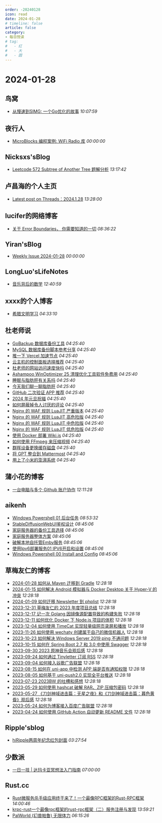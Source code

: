 ```yaml
---
order: -20240128
icon: read
date: 2024-01-28
# timeline: false
article: false
category:
- 每日悦读
# tag:
#   - 红
#   - 大
#   - 圆
---
```


# 2024-01-28 
## 鸟窝<span></span>
* [从慢速到SIMG: 一个Go优化的故事](https://colobu.com/2024/01/28/slow-to-simd/) *10:07:59* 
## 夜行人<span></span>
* [MicroBlocks 编程案例: WiFi Radio 库](http://wwj718.github.io/post/%E7%BC%96%E7%A8%8B/microblocks-wifi-radio/) *00:00:00* 
## Nicksxs'sBlog<span></span>
* [Leetcode 572 Subtree of Another Tree 题解分析](https://nicksxs.me/2024/01/28/Leetcode-572-Subtree-of-Another-Tree-%E9%A2%98%E8%A7%A3%E5%88%86%E6%9E%90/) *13:17:42* 
## 卢昌海的个人主页<span></span>
* [Latest post on Threads：2024.1.28](https://www.changhai.org/articles/miscellaneous/eblog/202401.php#latest) *13:28:00* 
## lucifer的网络博客<span></span>
* [关于 Error Boundaries， 你需要知道的一切](https://lucifer.ren/blog/2024/01/28/error-boundaries/) *08:36:22* 
## Yiran'sBlog<span></span>
* [Weekly Issue 2024-01-28](https://zdyxry.github.io/2024/01/28/Weekly-Issue-2024-01-28/) *00:00:00* 
## LongLuo'sLifeNotes<span></span>
* [音乐背后的数学](http://www.longluo.me/blog/2024/01/12/the-math-of-music/) *12:40:59* 
## xxxx的个人博客<span></span>
* [希腊文明学习](https://windsong.top/%E5%B8%8C%E8%85%8A%E6%96%87%E6%98%8E%E5%AD%A6%E4%B9%A0/) *04:33:10* 
## 杜老师说<span></span>
* [GoBackup 数据库备份工具](https://dusays.com/671/) *04:25:40* 
* [MySQL 数据库备份脚本参考分享](https://dusays.com/670/) *04:25:40* 
* [推一下 Vercel 加速节点](https://dusays.com/669/) *04:25:40* 
* [云主机的控制面板选择推荐](https://dusays.com/668/) *04:25:40* 
* [杜老师的网站访问速度快吗](https://dusays.com/667/) *04:25:40* 
* [Ashampoo WinOptimizer 25 清理优化工具软件免费用](https://dusays.com/666/) *04:25:40* 
* [睡眠与脂肪肝有关系吗](https://dusays.com/665/) *04:25:40* 
* [今天我们聊一聊脂肪肝](https://dusays.com/664/) *04:25:40* 
* [GitHub 二次验证 APP 推荐](https://dusays.com/663/) *04:25:40* 
* [2024 年元旦祝福](https://dusays.com/662/) *04:25:40* 
* [如何屏蔽掉令人讨厌的评论](https://dusays.com/661/) *04:25:40* 
* [Nginx 的 WAF 规则 LuaJIT 严重版本](https://dusays.com/660/) *04:25:40* 
* [Nginx 的 WAF 规则 LuaJIT 高危险版](https://dusays.com/659/) *04:25:40* 
* [Nginx 的 WAF 规则 LuaJIT 中危险版](https://dusays.com/658/) *04:25:40* 
* [Nginx 的 WAF 规则 LuaJIT 低危险版](https://dusays.com/657/) *04:25:40* 
* [使用 Docker 部署 Wiki.js](https://dusays.com/656/) *04:25:40* 
* [如何使用 FFmpeg 来压缩视频](https://dusays.com/655/) *04:25:40* 
* [群晖设备更换缓存磁盘](https://dusays.com/654/) *04:25:40* 
* [将 GPT 整合到 Mattermost](https://dusays.com/653/) *04:25:40* 
* [用上了小米的澎湃系统](https://dusays.com/652/) *04:25:40* 
## 蒲小花的博客<span></span>
* [一台电脑与多个 Github 账户协作](https://www.jackpu.com/yi-tai-dian-nao-yu-duo-ge-github-zhang-hu-xie-zuo/) *12:11:28* 
## aikenh<span></span>
* [Windows Powershell 01 后台任务](http://aikenh.cn/cn/pwsh_BgTask/) *08:53:32* 
* [StableDiffusionWebUI鉴权设计](http://aikenh.cn/cn/StableDiffusionWebUI%E9%89%B4%E6%9D%83%E8%AE%BE%E8%AE%A1/) *08:45:06* 
* [家庭服务器的备份工具选择](http://aikenh.cn/cn/BackupToolsForHomeServer/) *08:45:06* 
* [家庭服务器整体方案](http://aikenh.cn/cn/%E5%AE%B6%E5%BA%AD%E6%9C%8D%E5%8A%A1%E5%99%A8%E6%95%B4%E4%BD%93%E6%96%B9%E6%A1%88/) *08:45:06* 
* [破解本地自托管Emby服务](http://aikenh.cn/cn/emby_localhost_crack_by_nginx/) *08:45:06* 
* [使用Ipv6部署服务01 IPV6开启和设置](http://aikenh.cn/cn/deploy_server_byipv6/) *08:45:06* 
* [Windows Powershell 00 Install and Config](http://aikenh.cn/cn/powershell/) *08:45:06* 
## 草梅友仁的博客<span></span>
* [2024-01-28 如何从 Maven 迁移到 Gradle](https://blog.cmyr.ltd/archives/3d1e83f3.html) *12:28:18* 
* [2024-01-15 如何解决 Android 模拟器与 Docker Desktop 关于 Hyper-V 的冲突](https://blog.cmyr.ltd/archives/3d4783a0.html) *12:28:18* 
* [2024-01-09 如何迁移 Newsletter 到 phplist](https://blog.cmyr.ltd/archives/92ad8b7d.html) *12:28:18* 
* [2023-12-31 草梅友仁的 2023 年度项目总结](https://blog.cmyr.ltd/archives/4a5799d3.html) *12:28:18* 
* [2023-12-17 记一次 Golang 因镜像源配置导致的构建失败](https://blog.cmyr.ltd/archives/9a8bee73.html) *12:28:18* 
* [2023-12-11 如何优化 Docker 下 Node.js 项目的体积](https://blog.cmyr.ltd/archives/be640cee.html) *12:28:18* 
* [2023-12-04 如何使用 TimeCat 实现轻量级网页录屏和播放](https://blog.cmyr.ltd/archives/6e855105.html) *12:28:18* 
* [2023-11-26 如何使用 wechaty 创建属于自己的微信机器人](https://blog.cmyr.ltd/archives/eb20e5d9.html) *12:28:18* 
* [2023-10-23 如何解决 Windows Server 2019 ping 不通问题](https://blog.cmyr.ltd/archives/cb933e30.html) *12:28:18* 
* [2023-10-15 如何在 Spring Boot 2.7 和 3.0 中使用 Swagger](https://blog.cmyr.ltd/archives/5c0eb01b.html) *12:28:18* 
* [2023-09-30 2023 原神音乐会观后感](https://blog.cmyr.ltd/archives/e09e35b2.html) *12:28:18* 
* [2023-09-24 如何通过 Tinyletter 订阅 RSS](https://blog.cmyr.ltd/archives/971f76c0.html) *12:28:18* 
* [2023-09-04 如何接入谷歌广告联盟](https://blog.cmyr.ltd/archives/38c2d695.html) *12:28:18* 
* [2023-08-15 如何在 uni-app 中检测 APP 端是否有通知权限](https://blog.cmyr.ltd/archives/545e0e03.html) *12:28:18* 
* [2023-08-05 如何基于 uni-push2.0 实现全平台推送](https://blog.cmyr.ltd/archives/1ecf6190.html) *12:28:18* 
* [2023-07-23 2023BW 的吐槽和感想](https://blog.cmyr.ltd/archives/f2c308dd.html) *12:28:18* 
* [2023-05-29 如何使用 hashcat 破解 RAR、ZIP 压缩包密码](https://blog.cmyr.ltd/archives/5865a866.html) *12:28:18* 
* [2023-05-27 《刀剑神域进击篇：无星之夜》和《刀剑神域进击篇：暮色黄昏》观后感](https://blog.cmyr.ltd/archives/652a5a31.html) *12:28:18* 
* [2023-05-24 如何为博客接入百度广告联盟](https://blog.cmyr.ltd/archives/e941bc42.html) *12:28:18* 
* [2023-04-24 如何使用 GitHub Action 自动更新 README 文件](https://blog.cmyr.ltd/archives/bdbd3313.html) *12:28:18* 
## Ripple'sblog<span></span>
* [hiRipple两周年纪念红包封面](https://hiripple.com/archives/3494) *03:27:54* 
## 少数派<span></span>
* [一日一技 | 达玛卡亚冥想法入门指南](https://sspai.com/post/86003) *07:00:00* 
## Rust.cc<span></span>
* [Rust微服务杀手级应用终于来了！一个最像RPC框架的Rust-RPC框架](https://rustcc.cn/article?id=90768e20-860d-4b40-af7f-c8025e0653c4) *14:00:46* 
* [krpc-rust一个最像rpc框架的rust-rpc框架（二）服务注册与发现](https://rustcc.cn/article?id=edc2ba30-bd14-468e-ba8d-dd884af2688a) *13:59:21* 
* [PalWorld (幻兽帕鲁) 无限体力](https://rustcc.cn/article?id=44f4c30b-e031-4b82-9633-e38d91873651) *06:15:26* 
